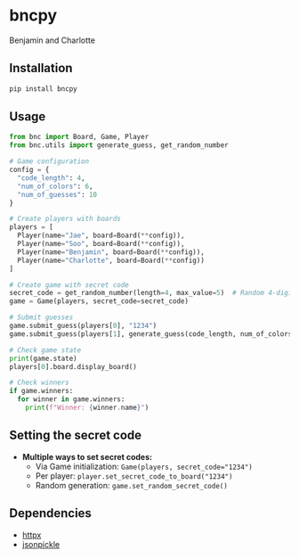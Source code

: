 # bncpy

Benjamin and Charlotte

## Installation

```bash
pip install bncpy
```

## Usage

```python
from bnc import Board, Game, Player
from bnc.utils import generate_guess, get_random_number

# Game configuration
config = {
  "code_length": 4,
  "num_of_colors": 6,
  "num_of_guesses": 10
}

# Create players with boards
players = [
  Player(name="Jae", board=Board(**config)),
  Player(name="Soo", board=Board(**config)),
  Player(name="Benjamin", board=Board(**config)),
  Player(name="Charlotte", board=Board(**config))
]

# Create game with secret code
secret_code = get_random_number(length=4, max_value=5)  # Random 4-digit code
game = Game(players, secret_code=secret_code)

# Submit guesses
game.submit_guess(players[0], "1234")
game.submit_guess(players[1], generate_guess(code_length, num_of_colors))  # Random guess

# Check game state
print(game.state)
players[0].board.display_board()

# Check winners
if game.winners:
  for winner in game.winners:
    print(f"Winner: {winner.name}")
```

## Setting the secret code

- **Multiple ways to set secret codes:**
  - Via Game initialization: `Game(players, secret_code="1234")`
  - Per player: `player.set_secret_code_to_board("1234")`
  - Random generation: `game.set_random_secret_code()`

## Dependencies

- [httpx](https://github.com/encode/httpx)
- [jsonpickle](https://github.com/jsonpickle/jsonpickle)
